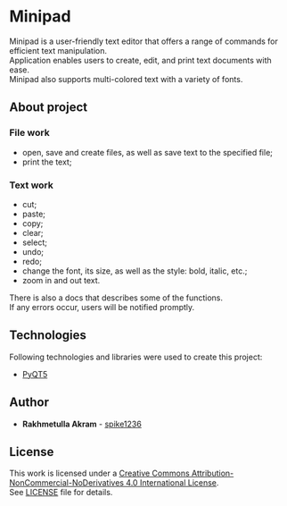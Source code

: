 # Minipad
Minipad is a user-friendly text editor that offers a range of commands for efficient text manipulation.\
Application enables users to create, edit, and print text documents with ease.\
Minipad also supports multi-colored text with a variety of fonts.
## About project
### File work
* open, save and create files, as well as save text to the specified file;
* print the text;
### Text work
* cut;
* paste;
* copy;
* clear; 
* select;
* undo;
* redo;
* change the font, its size, as well as the style: bold, italic, etc.;
* zoom in and out text.

There is also a docs that describes some of the functions.\
If any errors occur, users will be notified promptly.
## Technologies
Following technologies and libraries were used to create this project:
* [PyQT5](https://riverbankcomputing.com/software/pyqt/intro)


## Author
* **Rakhmetulla Akram** - [spike1236](https://github.com/spike1236)


## License
This work is licensed under a 
[Creative Commons Attribution-NonCommercial-NoDerivatives 4.0 International License](http://creativecommons.org/licenses/by-nc-nd/4.0/).\
See [LICENSE](https://github.com/spike1236/Minipad/blob/master/LICENSE.md) file for details.
